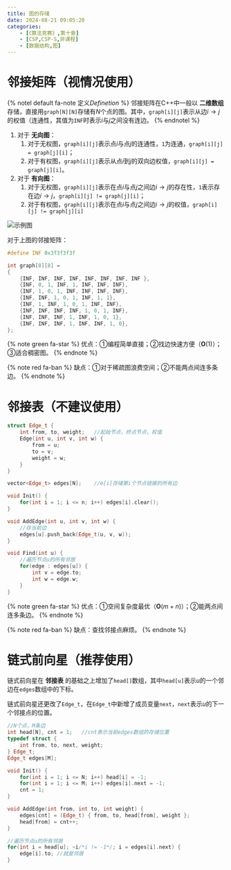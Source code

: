 ```yaml
---
title: 图的存储
date: 2024-08-21 09:05:20
categories:
    - [《算法竞赛》,第十章]
    - [CSP,CSP-S,非课程]
    - [数据结构,图]
---
```


# 邻接矩阵（视情况使用）
{% notel default fa-note 定义*Definetion* %}
邻接矩阵在C++中一般以 __二维数组__ 存储，直接用`graph[N][N]`存储有$N$个点的图。其中，`graph[i][j]`表示从边$i \rightarrow j$的权值（连通性，其值为`INF`时表示$i$与$j$之间没有连边。
{% endnotel %}
    
1. 对于 __无向图__：
    1. 对于无权图，`graph[i][j]`表示点$i$与点$j$的连通性，`1`为连通，`graph[i][j] = graph[j][i]`；
    2. 对于有权图，`graph[i][j]`表示从点$i$到$j$的双向边权值，`graph[i][j] = graph[j][i]`。
2. 对于 __有向图__：
    1. 对于无权图，`graph[i][j]`表示在点$i$与点$j$之间边$i \rightarrow j$的存在性，`1`表示存在边$i \rightarrow j$，`graph[i][j] != graph[j][i]`；
    2. 对于有权图，`graph[i][j]`表示在点$i$与点$j$之间边$i \rightarrow j$的权值，`graph[i][j] != graph[j][i]`

![示例图](/images/graph-1.png)

对于上图的邻接矩阵：
```c++
#define INF 0x3f3f3f3f

int graph[8][8] = 
{
    {INF, INF, INF, INF, INF, INF, INF, INF },
    {INF, 0, 1, INF, 1, INF, INF, INF},
    {INF, 1, 0, 1, INF, INF, INF, INF},
    {INF, INF, 1, 0, 1, INF, 1, 1},
    {INF, 1, INF, 1, 0, 1, INF, INF},
    {INF, INF, INF, INF, 1, 0, 1, INF},
    {INF, INF, INF, 1, INF, 1, 0, 1},
    {INF, INF, INF, 1, INF, INF, 1, 0},
};
```

{% note green fa-star %}
优点：①编程简单直接；②找边快速方便（$\mathbf{O}(1)$）；③适合稠密图。
{% endnote %}

{% note red fa-ban %}
缺点：①对于稀疏图浪费空间；②不能两点间连多条边。
{% endnote %}

# 邻接表（不建议使用）
```c++
struct Edge_t {
    int from, to, weight;   //起始节点，终点节点，权值
    Edge(int u, int v, int w) {
        from = u;
        to = v;
        weight = w;
    }
}

vector<Edge_t> edges[N];    //e[i]存储第i个节点链接的所有边

void Init() {
    for(int i = 1; i <= n; i++) edges[i].clear();
}

void AddEdge(int u, int v, int w) {
    //存当前边
    edges[u].push_back(Edge_t(u, v, w));
}

void Find(int u) {
    //遍历节点u的所有邻居
    for(edge : edges[u]) {
        int v = edge.to;
        int w = edge.w;
    }
}
```

{% note green fa-star %}
优点：①空间复杂度最优（$\mathbf{O}(m+n)$）；②能两点间连多条边。
{% endnote %}

{% note red fa-ban %}
缺点：查找邻接点麻烦。
{% endnote %}

# 链式前向星（推荐使用）
链式前向星在 __邻接表__ 的基础之上增加了`head[]`数组，其中`head[u]`表示$u$的一个邻边在`edges`数组中的下标。

链式前向星还更改了`Edge_t`，在`Edge_t`中新增了成员变量`next`，`next`表示$u$的下一个邻接点的位置。

```c++
//N个点，M条边
int head[N], cnt = 1;   //cnt表示当前edges数组的存储位置
typedef struct {
    int from, to, next, weight;
} Edge_t;
Edge_t edges[M];

void Init() {
    for(int i = 1; i <= N; i++) head[i] = -1;
    for(int i = 1; i <= M; i++) edges[i].next = -1;
    cnt = 1;
}

void AddEdge(int from, int to, int weight) {
    edges[cnt] = (Edge_t) { from, to, head[from], weight };
    head[from] = cnt++;
}

//遍历节点u的所有邻居
for(int i = head[u]; ~i/*i != -1*/; i = edges[i].next) {
    edge[i].to; //就是邻居
}
```